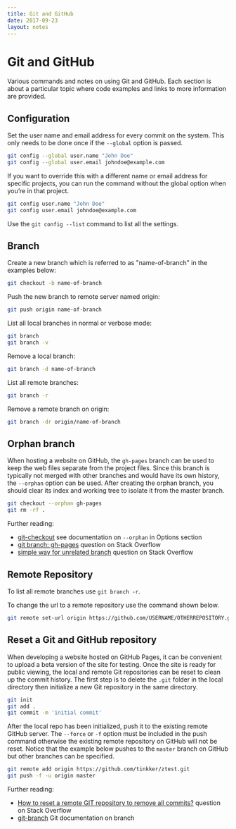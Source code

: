 ```yaml
---
title: Git and GitHub
date: 2017-09-23
layout: notes
---
```


# Git and GitHub

Various commands and notes on using Git and GitHub. Each section is about a
particular topic where code examples and links to more information are
provided.

## Configuration

Set the user name and email address for every commit on the system. This only
needs to be done once if the `--global` option is passed.

```bash
git config --global user.name "John Doe"
git config --global user.email johndoe@example.com
```

If you want to override this with a different name or email address for
specific projects, you can run the command without the global option when
you’re in that project.

```bash
git config user.name "John Doe"
git config user.email johndoe@example.com
```

Use the `git config --list` command to list all the settings.

## Branch

Create a new branch which is referred to as "name-of-branch" in the examples
below:

```bash
git checkout -b name-of-branch
```

Push the new branch to remote server named origin:

```bash
git push origin name-of-branch
```

List all local branches in normal or verbose mode:

```bash
git branch
git branch -v
```

Remove a local branch:

```bash
git branch -d name-of-branch
```

List all remote branches:

```bash
git branch -r
```

Remove a remote branch on origin:

```bash
git branch -dr origin/name-of-branch
```

## Orphan branch

When hosting a website on GitHub, the `gh-pages` branch can be used to keep the
web files separate from the project files. Since this branch is typically not
merged with other branches and would have its own history, the `--orphan`
option can be used. After creating the orphan branch, you should clear its
index and working tree to isolate it from the master branch.

```bash
git checkout --orphan gh-pages
git rm -rf .
```

Further reading:

- [git-checkout](https://git-scm.com/docs/git-checkout) see documentation on `--orphan` in Options section
- [git branch: gh-pages](http://stackoverflow.com/questions/4750520/git-branch-gh-pages) question on Stack Overflow
- [simple way for unrelated branch](http://stackoverflow.com/questions/1384325/in-git-is-there-a-simple-way-of-introducing-an-unrelated-branch-to-a-repository) question on Stack Overflow

## Remote Repository

To list all remote branches use `git branch -r`.

To change the url to a remote repository use the command shown below.

```bash
git remote set-url origin https://github.com/USERNAME/OTHERREPOSITORY.git
```

## Reset a Git and GitHub repository

When developing a website hosted on GitHub Pages, it can be convenient to
upload a beta version of the site for testing. Once the site is ready for
public viewing, the local and remote Git repositories can be reset to clean up
the commit history. The first step is to delete the `.git` folder in the local
directory then initialize a new Git repository in the same directory.

```bash
git init
git add .
git commit -m 'initial commit'
```

After the local repo has been initialized, push it to the existing remote
GitHub server. The `--force` or `-f` option must be included in the push
command otherwise the existing remote repository on GitHub will not be reset.
Notice that the example below pushes to the `master` branch on GitHub but other
branches can be specified.

```bash
git remote add origin https://github.com/tinkker/ztest.git
git push -f -u origin master
```

Further reading:

- [How to reset a remote GIT repository to remove all commits?](http://stackoverflow.com/questions/2006172/how-to-reset-a-remote-git-repository-to-remove-all-commits) question on Stack Overflow
- [git-branch](http://git-scm.com/docs/git-branch) Git documentation on branch


